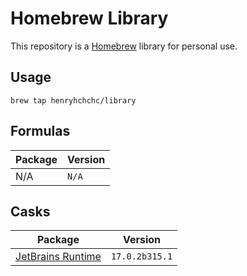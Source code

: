 # Homebrew Library

This repository is a [Homebrew](https://brew.sh) library for personal use.

## Usage
```shell
brew tap henryhchchc/library
```

## Formulas

| Package | Version |
| ------- | ------- |
| N/A     | `N/A`   |

## Casks
| Package                                                            | Version        |
| ------------------------------------------------------------------ | -------------- |
| [JetBrains Runtime](https://github.com/JetBrains/JetBrainsRuntime) | `17.0.2b315.1` |
